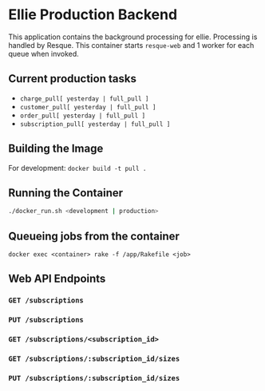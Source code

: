# Ellie Production Backend

This application contains the background processing for ellie. Processing is
handled by Resque. This container starts `resque-web` and 1 worker for each
queue when invoked.

## Current production tasks

* `charge_pull[ yesterday | full_pull ]`
* `customer_pull[ yesterday | full_pull ]`
* `order_pull[ yesterday | full_pull ]`
* `subscription_pull[ yesterday | full_pull ]`

## Building the Image
For development:
`docker build -t pull .`

## Running the Container
```bash
./docker_run.sh <development | production>
```

## Queueing jobs from the container

`docker exec <container> rake -f /app/Rakefile <job>`

## Web API Endpoints

### `GET /subscriptions`

### `PUT /subscriptions`

### `GET /subscriptions/<subscription_id>`

### `GET /subscriptions/:subscription_id/sizes`

### `PUT /subscriptions/:subscription_id/sizes`
